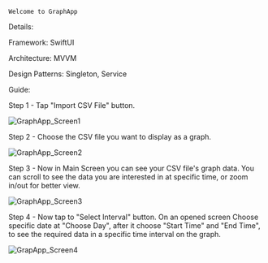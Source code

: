     Welcome to GraphApp

Details:

Framework: SwiftUI

Architecture: MVVM

Design Patterns: Singleton, Service

    
Guide:

Step 1 -
Tap "Import CSV File" button.

![GraphApp_Screen1](https://github.com/DimaMkrtumyan/GraphApp/assets/103276250/fdcb679d-2c86-4a29-98e3-34a14d8d2c52)

Step 2 -
Choose the CSV file you want to display as a graph.

![GraphApp_Screen2](https://github.com/DimaMkrtumyan/GraphApp/assets/103276250/4453007c-bcdb-4667-a632-6e3dcec86671)

Step 3 -
Now in Main Screen you can see your CSV file's graph data.
You can scroll to see the data you are interested in at specific time, or zoom in/out for better view.

![GraphApp_Screen3](https://github.com/DimaMkrtumyan/GraphApp/assets/103276250/45e62381-bbed-4540-8c60-db18d8c11b86)

Step 4 -
Now tap to "Select Interval" button. 
On an opened screen Choose specific date at "Choose Day", after it choose "Start Time" and "End Time", to see the required data in a specific time interval on the graph.

![GrapApp_Screen4](https://github.com/DimaMkrtumyan/GraphApp/assets/103276250/907cb7f6-62c9-4e0d-87e7-dd98b7928b3e)

